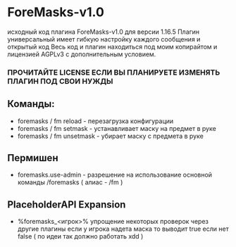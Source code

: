 # ForeMasks-v1.0
исходный код плагина ForeMasks-v1.0 для версии 1.16.5
Плагин универсальный имеет гибкую настройку каждого сообщения и открытый код
Весь код и плагин находиться под моим копирайтом и лицензией AGPLv3 с дополнительным условием.
### ПРОЧИТАЙТЕ LICENSE ЕСЛИ ВЫ ПЛАНИРУЕТЕ ИЗМЕНЯТЬ ПЛАГИН ПОД СВОИ НУЖДЫ

## Команды:
- foremasks / fm reload - перезагрузка конфигурации
- foremasks / fm setmask -  устанавливает маску на предмет в руке
- foremasks / fm unsetmask - убирает маску с предмета в руке

## Пермишен
- foremasks.use-admin - разрешение на использование основной команды /foremasks ( алиас - /fm )

## PlaceholderAPI Expansion
- %foremasks_<игрок>% упрощение некоторых проверок через другие плагины если у игрока надета маска то выводит true если нет false ( по идеи так должно работать xdd )
